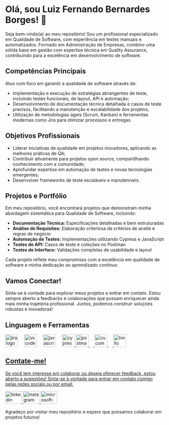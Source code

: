 # Olá, sou Luiz Fernando Bernardes Borges! 👋
Seja bem-vindo(a) ao meu repositório! Sou um profissional especializado em Qualidade de Software, com experiência em testes manuais e automatizados. Formado em Administração de Empresas, combino uma sólida base em gestão com expertise técnica em Quality Assurance, contribuindo para a excelência em desenvolvimento de software.

## Competências Principais
Atuo com foco em garantir a qualidade de software através de:

- Implementação e execução de estratégias abrangentes de teste, incluindo testes funcionais, de layout, API e automação;
- Desenvolvimento de documentação técnica detalhada e casos de teste precisos, facilitando a manutenção e escalabilidade dos projetos;
- Utilização de metodologias ágeis (Scrum, Kanban) e ferramentas modernas como Jira para otimizar processos e entregas.

## Objetivos Profissionais

- Liderar iniciativas de qualidade em projetos inovadores, aplicando as melhores práticas de QA;
- Contribuir ativamente para projetos open source, compartilhando conhecimento com a comunidade;
- Aprofundar expertise em automação de testes e novas tecnologias emergentes;
- Desenvolver frameworks de teste escaláveis e manuteníveis.

## Projetos e Portfólio
Em meu repositório, você encontrará projetos que demonstram minha abordagem sistemática para Qualidade de Software, incluindo:

- **Documentação Técnica:** Especificações detalhadas e bem estruturadas
- **Análise de Requisitos:** Elaboração criteriosa de critérios de aceite e regras de negócio
- **Automação de Testes:** Implementações utilizando Cypress e JavaScript
- **Testes de API:** Casos de teste e coleções no Postman
- **Testes de Interface:** Validações completas de usabilidade e layout

Cada projeto reflete meu compromisso com a excelência em qualidade de software e minha dedicação ao aprendizado contínuo.
## Vamos Conectar!

Sinta-se à vontade para explorar meus projetos e entrar em contato. Estou sempre aberto a feedbacks e colaborações que possam enriquecer ainda mais minha trajetória profissional. Juntos, podemos construir soluções robustas e inovadoras!



## Linguagem e Ferramentas

<div align="left">
  <img src="https://cdn.jsdelivr.net/gh/devicons/devicon/icons/jira/jira-original.svg" height="40" alt="jira logo"  />
  <img width="12" />  
  <img src="https://cdn.jsdelivr.net/gh/devicons/devicon/icons/vscode/vscode-original.svg" height="40" alt="vscode logo"  />
  <img width="12" />  
  <img src="https://cdn.jsdelivr.net/gh/devicons/devicon/icons/javascript/javascript-original.svg" height="40" alt="javascript logo"  />
  <img width="12" /> 
  <a href="https://www.cypress.io" target="_blank" rel="noreferrer"> <img src="https://raw.githubusercontent.com/simple-icons/simple-icons/6e46ec1fc23b60c8fd0d2f2ff46db82e16dbd75f/icons/cypress.svg" alt="cypress" width="40" height="40"/> 
  <img src="https://skillicons.dev/icons?i=postman" height="40" alt="postman logo"  />
  <img width="12" />  
  <img src="https://cdn.jsdelivr.net/gh/devicons/devicon/icons/cucumber/cucumber-plain.svg" height="40" alt="cucumber logo"  />
  <img width="12" />   
  <img src="https://cdn.jsdelivr.net/gh/devicons/devicon/icons/trello/trello-plain.svg" height="40" alt="trello logo"  />
</div>

###

## Contate-me!

Se você tem interesse em colaborar ou deseja oferecer feedback, estou aberto a sugestões! Sinta-se à vontade para entrar em contato comigo pelas redes sociais ou por email.

<p align="left">
<div align="left">
  <a href="https://linkedin.com/in/luiz-fernando-bernardes-borges" target="_blank">
    <img src="https://raw.githubusercontent.com/maurodesouza/profile-readme-generator/master/src/assets/icons/social/linkedin/default.svg" width="52" height="40" alt="linkedin logo"  />
  </a>
  <a href="https://instagram.com/chiquitohernando/" target="_blank">
    <img src="https://raw.githubusercontent.com/maurodesouza/profile-readme-generator/master/src/assets/icons/social/instagram/default.svg" width="52" height="40" alt="instagram logo"  />
  </a>
  <a href=" borgesluizf@outlook.com" target="_blank">
    <img src="https://raw.githubusercontent.com/maurodesouza/profile-readme-generator/master/src/assets/icons/social/microsoft-outlook/default.svg" width="52" height="40" alt="microsoft-outlook logo"  />
  </a>
</div>
</p>


Agradeço por visitar meu repositório e espero que possamos colaborar em projetos futuros!
